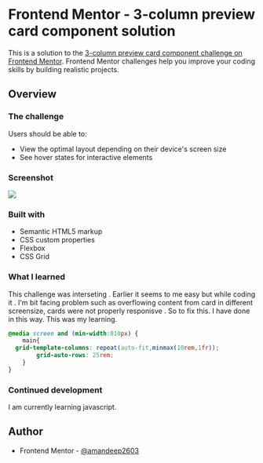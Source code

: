 # Frontend Mentor - 3-column preview card component solution

This is a solution to the [3-column preview card component challenge on Frontend Mentor](https://www.frontendmentor.io/challenges/3column-preview-card-component-pH92eAR2-). Frontend Mentor challenges help you improve your coding skills by building realistic projects. 
## Overview

### The challenge

Users should be able to:

- View the optimal layout depending on their device's screen size
- See hover states for interactive elements

### Screenshot

![](./desktop.jpg)

### Built with

- Semantic HTML5 markup
- CSS custom properties
- Flexbox
- CSS Grid


### What I learned
This challenge was interseting . Earlier it seems to me easy but while coding it . I'm bit facing problem such as overflowing content from card in different screensize, cards were not properly responisve . So to fix this. I have done in this way. This was my learning.
```css
@media screen and (min-width:810px) {
    main{
  grid-template-columns: repeat(auto-fit,minmax(10rem,1fr));
        grid-auto-rows: 25rem;
    }
}
```
### Continued development
I am currently learning javascript.

## Author
- Frontend Mentor - [@amandeep2603](https://www.frontendmentor.io/profile/amandeep2603)


